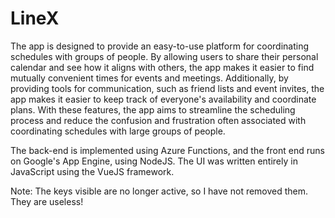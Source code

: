 # LineX

The app is designed to provide an easy-to-use platform for coordinating schedules with groups of people. By allowing users to share their personal calendar and see how it aligns with others, the app makes it easier to find mutually convenient times for events and meetings. Additionally, by providing tools for communication, such as friend lists and event invites, the app makes it easier to keep track of everyone's availability and coordinate plans. With these features, the app aims to streamline the scheduling process and reduce the confusion and frustration often associated with coordinating schedules with large groups of people.

The back-end is implemented using Azure Functions, and the front end runs on Google's App Engine, using NodeJS. The UI was written entirely in JavaScript using the VueJS framework.

Note: The keys visible are no longer active, so I have not removed them. They are useless!
